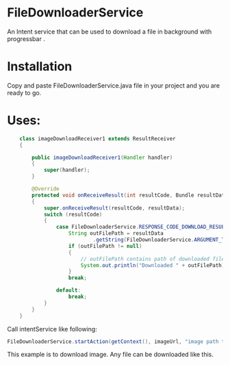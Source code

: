 # FileDownloaderService
An Intent service that can be used to download a file in background with progressbar .

# Installation

Copy and paste FileDownloaderService.java file in your project and you are ready to go.

# Uses:
```java
    class imageDownloadReceiver1 extends ResultReceiver
    {

        public imageDownloadReceiver1(Handler handler)
        {
            super(handler);
        }

        @Override
        protected void onReceiveResult(int resultCode, Bundle resultData)
        {
            super.onReceiveResult(resultCode, resultData);
            switch (resultCode)
            {
                case FileDownloaderService.RESPONSE_CODE_DOWNLOAD_RESULT:
                    String outFilePath = resultData
                            .getString(FileDownloaderService.ARGUMENT_TARGET_FILE);
                    if (outFilePath != null)
                    {
                        // outFilePath contains path of downloaded file. Do whatever you want to do with it.
                        System.out.println("Downloaded " + outFilePath);
                    }
                    break;

                default:
                    break;
            }
        }
    }
```

Call intentService like following:
```java
FileDownloaderService.startAction(getContext(), imageUrl, "image path to save image to", new imageDownloadReceiver(new Handler()));
```

This example is to download image. Any file can be downloaded like this.
